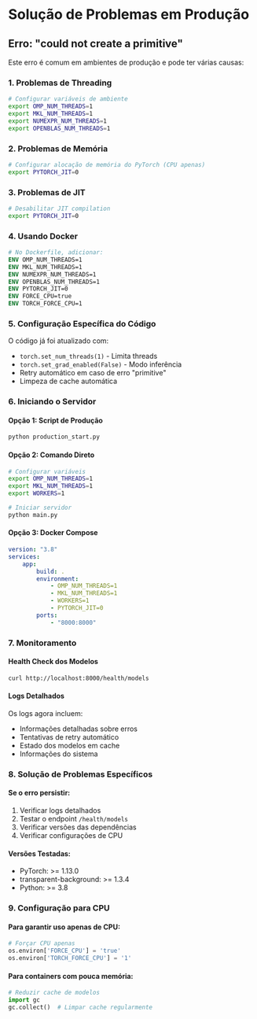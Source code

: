 # Solução de Problemas em Produção

## Erro: "could not create a primitive"

Este erro é comum em ambientes de produção e pode ter várias causas:

### 1. **Problemas de Threading**

```bash
# Configurar variáveis de ambiente
export OMP_NUM_THREADS=1
export MKL_NUM_THREADS=1
export NUMEXPR_NUM_THREADS=1
export OPENBLAS_NUM_THREADS=1
```

### 2. **Problemas de Memória**

```bash
# Configurar alocação de memória do PyTorch (CPU apenas)
export PYTORCH_JIT=0
```

### 3. **Problemas de JIT**

```bash
# Desabilitar JIT compilation
export PYTORCH_JIT=0
```

### 4. **Usando Docker**

```dockerfile
# No Dockerfile, adicionar:
ENV OMP_NUM_THREADS=1
ENV MKL_NUM_THREADS=1
ENV NUMEXPR_NUM_THREADS=1
ENV OPENBLAS_NUM_THREADS=1
ENV PYTORCH_JIT=0
ENV FORCE_CPU=true
ENV TORCH_FORCE_CPU=1
```

### 5. **Configuração Específica do Código**

O código já foi atualizado com:

-   `torch.set_num_threads(1)` - Limita threads
-   `torch.set_grad_enabled(False)` - Modo inferência
-   Retry automático em caso de erro "primitive"
-   Limpeza de cache automática

### 6. **Iniciando o Servidor**

#### Opção 1: Script de Produção

```bash
python production_start.py
```

#### Opção 2: Comando Direto

```bash
# Configurar variáveis
export OMP_NUM_THREADS=1
export MKL_NUM_THREADS=1
export WORKERS=1

# Iniciar servidor
python main.py
```

#### Opção 3: Docker Compose

```yaml
version: "3.8"
services:
    app:
        build: .
        environment:
            - OMP_NUM_THREADS=1
            - MKL_NUM_THREADS=1
            - WORKERS=1
            - PYTORCH_JIT=0
        ports:
            - "8000:8000"
```

### 7. **Monitoramento**

#### Health Check dos Modelos

```bash
curl http://localhost:8000/health/models
```

#### Logs Detalhados

Os logs agora incluem:

-   Informações detalhadas sobre erros
-   Tentativas de retry automático
-   Estado dos modelos em cache
-   Informações do sistema

### 8. **Solução de Problemas Específicos**

#### Se o erro persistir:

1. Verificar logs detalhados
2. Testar o endpoint `/health/models`
3. Verificar versões das dependências
4. Verificar configurações de CPU

#### Versões Testadas:

-   PyTorch: >= 1.13.0
-   transparent-background: >= 1.3.4
-   Python: >= 3.8

### 9. **Configuração para CPU**

#### Para garantir uso apenas de CPU:

```python
# Forçar CPU apenas
os.environ['FORCE_CPU'] = 'true'
os.environ['TORCH_FORCE_CPU'] = '1'
```

#### Para containers com pouca memória:

```python
# Reduzir cache de modelos
import gc
gc.collect()  # Limpar cache regularmente
```

